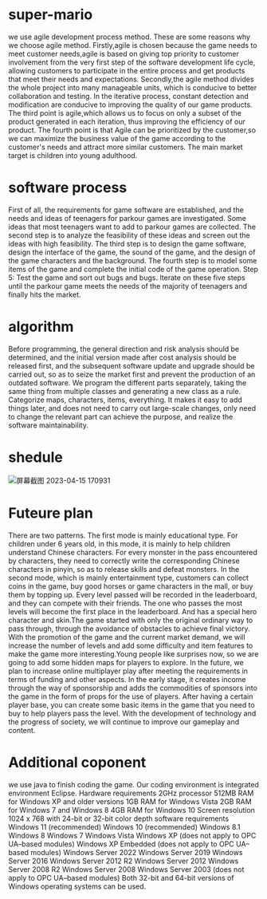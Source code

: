 # super-mario
we use agile development process method.
These are some reasons why we choose agile method. 
Firstly,agile is chosen because the game needs to meet customer needs,agile is based on giving top priority to customer involvement from the very first step of the software development life cycle, allowing customers to participate in the entire process and get products that meet their needs and expectations. 
Secondly,the agile method divides the whole project into many manageable units, which is conducive to better collaboration and testing. In the iterative process, constant detection and modification are conducive to improving the quality of our game products.
The third point is agile,which allows us to focus on only a subset of the product generated in each iteration, thus improving the efficiency of our product.
The fourth point is that Agile can be prioritized by the customer,so we can maximize the business value of the game according to the customer's needs and attract more similar customers.
The main market target is children into young adulthood. 
# software process
First of all, the requirements for game software are established, and the needs and ideas of teenagers for parkour games are investigated. Some ideas that most teenagers want to add to parkour games are collected. The second step is to analyze the feasibility of these ideas and screen out the ideas with high feasibility. The third step is to design the game software, design the interface of the game, the sound of the game, and the design of the game characters and the background. The fourth step is to model some items of the game and complete the initial code of the game operation. Step 5: Test the game and sort out bugs and bugs. Iterate on these five steps until the parkour game meets the needs of the majority of teenagers and finally hits the market.


# algorithm
Before programming, the general direction and risk analysis should be determined, and the initial version made after cost analysis should be released first, and the subsequent software update and upgrade should be carried out, so as to seize the market first and prevent the production of an outdated software. We program the different parts separately, taking the same thing from multiple classes and generating a new class as a rule. Categorize maps, characters, items, everything. It makes it easy to add things later, and does not need to carry out large-scale changes, only need to change the relevant part can achieve the purpose, and realize the software maintainability.


# shedule
![屏幕截图 2023-04-15 170931](https://user-images.githubusercontent.com/130722357/232203207-9fbd9854-3247-4cee-aac1-40727fc3da67.png)


# Futeure plan
There are two patterns. The first mode is mainly educational type. For children under 6 years old, in this mode, it is mainly to help children understand Chinese characters. For every monster in the pass encountered by characters, they need to correctly write the corresponding Chinese characters in pinyin, so as to release skills and defeat monsters. In the second mode, which is mainly entertainment type, customers can collect coins in the game, buy good horses or game characters in the mall, or buy them by topping up. Every level passed will be recorded in the leaderboard, and they can compete with their friends. The one who passes the most levels will become the first place in the leaderboard. And has a special hero character and skin.The game started with only the original ordinary way to pass through, through the avoidance of obstacles to achieve final victory. With the promotion of the game and the current market demand, we will increase the number of levels and add some difficulty and item features to make the game more interesting.Young people like surprises now, so we are going to add some hidden maps for players to explore. In the future, we plan to increase online multiplayer play after meeting the requirements in terms of funding and other aspects.
In the early stage, it creates income through the way of sponsorship and adds the commodities of sponsors into the game in the form of props for the use of players. After having a certain player base, you can create some basic items in the game that you need to buy to help players pass the level. With the development of technology and the progress of society, we will continue to improve our gameplay and content.
# Additional coponent
we use java to finish coding the game.
Our coding environment is integrated environment Eclipse.
Hardware requirements
2GHz processor
512MB RAM for Windows XP and older versions
1GB RAM for Windows Vista
2GB RAM for Windows 7 and Windows 8
4GB RAM for Windows 10
Screen resolution 1024 x 768 with 24-bit or 32-bit color depth
software requirements
Windows 11            (recommended)
Windows 10            (recommended)
Windows 8.1
Windows 8
Windows 7
Windows Vista
Windows XP (does not apply to OPC UA–based modules)
Windows XP Embedded (does not apply to OPC UA–based modules)
Windows Server 2022
Windows Server 2019
Windows Server 2016
Windows Server 2012 R2
Windows Server 2012
Windows Server 2008 R2
Windows Server 2008
Windows Server 2003 (does not apply to OPC UA–based modules)
Both 32-bit and 64-bit versions of Windows operating systems can be used.
